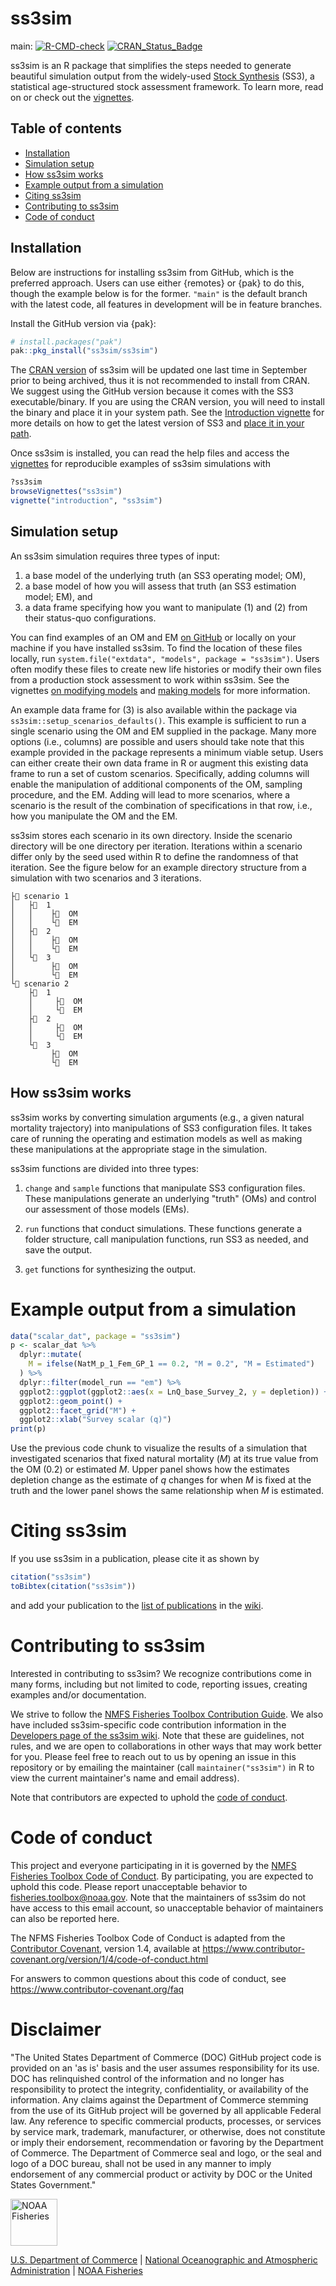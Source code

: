 # ss3sim

main: [![R-CMD-check](https://github.com/ss3sim/ss3sim/workflows/R-CMD-check/badge.svg)](https://github.com/ss3sim/ss3sim/actions?query=workflow%3AR-CMD-check) [![CRAN\_Status\_Badge](http://www.r-pkg.org/badges/version/ss3sim)](https://cran.r-project.org/package=ss3sim)

ss3sim is an R package that simplifies the steps needed to generate beautiful simulation output from the widely-used [Stock Synthesis](https://github.com/nmfs-stock-synthesis/stock-synthesis) (SS3), a statistical age-structured stock assessment framework. To learn more, read on or check out the [vignettes](https://ss3sim.github.io/ss3sim/).

## Table of contents

- [Installation](#installation)
- [Simulation setup](#simulation-setup)
- [How ss3sim works](#how-ss3sim-works)
- [Example output from a simulation](#example-output-from-a-simulation)
- [Citing ss3sim](#citing-ss3sim)
- [Contributing to ss3sim](#contributing-to-ss3sim)
- [Code of conduct](#code-of-conduct)

## Installation

Below are instructions for installing ss3sim from GitHub, which is the
preferred approach. Users can use either {remotes} or {pak} to do this, though
the example below is for the former. `"main"` is the default branch with the
latest code, all features in development will be in feature branches.

Install the GitHub version via {pak}:
``` r
# install.packages("pak")
pak::pkg_install("ss3sim/ss3sim")
```

The [CRAN version](https://cran.r-project.org/package=ss3sim) of ss3sim will
be updated one last time in September prior to being archived, thus it is not
recommended to install from CRAN. We suggest using the GitHub version because
it comes with the SS3 executable/binary. If you are using the CRAN version, you
will need to install the binary and place it in your system path. See the
[Introduction
vignette](https://ss3sim.github.io/ss3sim/articles/introduction.html) for more
details on how to get the latest version of SS3 and [place it in your
path](https://ss3sim.github.io/ss3sim/articles/introduction.html#installing-stock-synthesis).

Once ss3sim is installed, you can read the help files and access the
[vignettes](http://ss3sim.github.io/ss3sim/) for reproducible examples of
ss3sim simulations with

``` r
?ss3sim
browseVignettes("ss3sim")
vignette("introduction", "ss3sim")
```

## Simulation setup

An ss3sim simulation requires three types of input:

1. a base model of the underlying truth (an SS3 operating model; OM),
1. a base model of how you will assess that truth (an SS3 estimation model; EM), and
1. a data frame specifying how you want to manipulate (1) and (2) from their status-quo configurations.

You can find examples of an OM and EM [on GitHub](https://github.com/ss3sim/ss3sim/tree/master/inst/extdata/models) or locally on your machine if you have installed ss3sim. To find the location of these files locally, run `system.file("extdata", "models", package = "ss3sim")`. Users often modify these files to create new life histories or modify their own files from a production stock assessment to work within ss3sim. See the vignettes [ on modifying models](https://ss3sim.github.io/ss3sim/articles/modifying-models.html) and [making models](https://ss3sim.github.io/ss3sim/articles/making-models.html) for more information.

An example data frame for (3) is also available within the package via `ss3sim::setup_scenarios_defaults()`. This example is sufficient to run a single scenario using the OM and EM supplied in the package. Many more options (i.e., columns) are possible and users should take note that this example provided in the package represents a minimum viable setup. Users can either create their own data frame in R or augment this existing data frame to run a set of custom scenarios. Specifically, adding columns will enable the manipulation of additional components of the OM, sampling procedure, and the EM. Adding will lead to more scenarios, where a scenario is the result of the combination of specifications in that row, i.e., how you manipulate the OM and the EM.

ss3sim stores each scenario in its own directory. Inside the scenario directory will be one directory per iteration. Iterations within a scenario differ only by the seed used within R to define the randomness of that iteration. See the figure below for an example directory structure from a simulation with two scenarios and 3 iterations.

```
├📁 scenario 1
│   ├📁  1
│   │    ├📁  OM
│   │    └📁  EM
│   ├📁  2
│   │    ├📁  OM
│   │    └📁  EM
│   └📁  3
│        ├📁  OM
│        └📁  EM
└📁 scenario 2
    ├📁  1
    │     ├📁  OM
    │     └📁  EM
    ├📁  2
    │     ├📁  OM
    │     └📁  EM
    └📁  3
         ├📁  OM
         └📁  EM
```

## How ss3sim works

ss3sim works by converting simulation arguments (e.g., a given natural
mortality trajectory) into manipulations of SS3 configuration files. It takes
care of running the operating and estimation models as well as making these
manipulations at the appropriate stage in the simulation.

ss3sim functions are divided into three types:

1.  `change` and `sample` functions that manipulate SS3 configuration files.
    These manipulations generate an underlying "truth" (OMs) and control our
    assessment of those models (EMs).

2.  `run` functions that conduct simulations. These functions generate a folder
    structure, call manipulation functions, run SS3 as needed, and save the
    output.

3.  `get` functions for synthesizing the output.

# Example output from a simulation

```r
data("scalar_dat", package = "ss3sim")
p <- scalar_dat %>%
  dplyr::mutate(
    M = ifelse(NatM_p_1_Fem_GP_1 == 0.2, "M = 0.2", "M = Estimated")
  ) %>%
  dplyr::filter(model_run == "em") %>%
  ggplot2::ggplot(ggplot2::aes(x = LnQ_base_Survey_2, y = depletion)) +
  ggplot2::geom_point() +
  ggplot2::facet_grid("M") +
  ggplot2::xlab("Survey scalar (q)")
print(p)
```

Use the previous code chunk to visualize the results of a simulation that investigated scenarios that fixed natural mortality (*M*) at its true value from the OM (0.2) or estimated *M*. Upper panel shows how the estimates depletion change as the estimate of *q* changes for when *M* is fixed at the truth and the lower panel shows the same relationship when *M* is estimated.

# Citing ss3sim

If you use ss3sim in a publication, please cite it as shown by

``` r
citation("ss3sim")
toBibtex(citation("ss3sim"))
```

and add your publication to the
[list of publications](https://github.com/ss3sim/ss3sim/wiki/manuscripts)
in the [wiki](https://github.com/ss3sim/ss3sim/wiki).

# Contributing to ss3sim

Interested in contributing to ss3sim? We recognize contributions come in many
forms, including but not limited to code, reporting issues, creating examples
and/or documentation.

We strive to follow the [NMFS Fisheries Toolbox Contribution
Guide](https://github.com/nmfs-fish-tools/Resources/blob/master/CONTRIBUTING.md).
We also have included ss3sim-specific code contribution information in the
[Developers page of the ss3sim
wiki](https://github.com/ss3sim/ss3sim/wiki/developers). Note that these are
guidelines, not rules, and we are open to collaborations in other ways that may
work better for you. Please feel free to reach out to us by opening an issue in
this repository or by emailing the maintainer (call `maintainer("ss3sim")` in R
to view the current maintainer's name and email address).

Note that contributors are expected to uphold the [code of conduct](#code-of-conduct).

# Code of conduct

This project and everyone participating in it is governed by the [NMFS Fisheries Toolbox Code of Conduct](https://github.com/nmfs-fish-tools/Resources/blob/master/CODE_OF_CONDUCT.md). By participating, you are expected to uphold this code. Please report unacceptable behavior to [fisheries.toolbox@noaa.gov](mailto:fisheries.toolbox@noaa.gov). Note that the maintainers of ss3sim do not have access to this email account, so unacceptable behavior of maintainers can also be reported here.

The NFMS Fisheries Toolbox Code of Conduct is adapted from the [Contributor Covenant][homepage], version 1.4,
available at https://www.contributor-covenant.org/version/1/4/code-of-conduct.html

[homepage]: https://www.contributor-covenant.org

For answers to common questions about this code of conduct, see
https://www.contributor-covenant.org/faq

# Disclaimer

"The United States Department of Commerce (DOC) GitHub project code is provided on an 'as is' basis and the user assumes responsibility for its use. DOC has relinquished control of the information and no longer has responsibility to protect the integrity, confidentiality, or availability of the information. Any claims against the Department of Commerce stemming from the use of its GitHub project will be governed by all applicable Federal law. Any reference to specific commercial products, processes, or services by service mark, trademark, manufacturer, or otherwise, does not constitute or imply their endorsement, recommendation or favoring by the Department of Commerce. The Department of Commerce seal and logo, or the seal and logo of a DOC bureau, shall not be used in any manner to imply endorsement of any commercial product or activity by DOC or the United States Government."

<img src="https://raw.githubusercontent.com/nmfs-general-modeling-tools/nmfspalette/main/man/figures/noaa-fisheries-rgb-2line-horizontal-small.png" height="75" alt="NOAA Fisheries">

[U.S. Department of Commerce](https://www.commerce.gov/) | [National Oceanographic and Atmospheric Administration](https://www.noaa.gov) | [NOAA Fisheries](https://www.fisheries.noaa.gov/)
